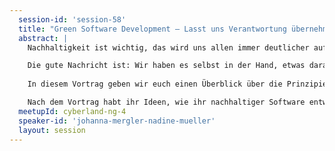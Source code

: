 ```yaml
---
  session-id: 'session-58'
  title: "Green Software Development – Lasst uns Verantwortung übernehmen!"
  abstract: |
    Nachhaltigkeit ist wichtig, das wird uns allen immer deutlicher aufgezeigt. Dies gilt selbstverständlich in einer immer digitaleren Welt auch für die IT. Doch häufig wissen wir als Developer gar nicht, welchen Einfluss wir auf die Umwelt haben. Das Internet trägt jetzt schon 4 % zu den globalen Treibhausgasemissionen bei, bis 2040 werden 14 % erwartet.

    Die gute Nachricht ist: Wir haben es selbst in der Hand, etwas daran zu ändern. Wir alle können in unseren Projekten viel umsetzen. Mit wenig Mehraufwand können wir häufig Ressourcen und damit auch Kosten beim Kunden einsparen.
    
    In diesem Vortrag geben wir euch einen Überblick über die Prinzipien von Green Software Development. Gleichzeitig bekommt ihr Tools und Tipps zur konkreten Umsetzung. Dabei schneiden wir verschiedene Bereiche an, von Ops, über Backend, Frontend bis zum Design.

    Nach dem Vortrag habt ihr Ideen, wie ihr nachhaltiger Software entwickeln könnt, um zusammen Verantwortung zu übernehmen.  
  meetupId: cyberland-ng-4
  speaker-id: 'johanna-mergler-nadine-mueller'
  layout: session
---
```

